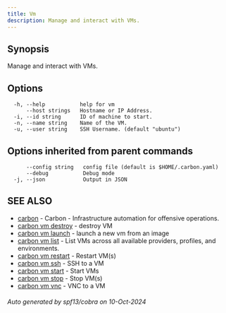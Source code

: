```yaml
---
title: Vm
description: Manage and interact with VMs.
---
```


## Synopsis

Manage and interact with VMs.

## Options

```
  -h, --help           help for vm
      --host strings   Hostname or IP Address.
  -i, --id string      ID of machine to start.
  -n, --name string    Name of the VM.
  -u, --user string    SSH Username. (default "ubuntu")
```

## Options inherited from parent commands

```
      --config string   config file (default is $HOME/.carbon.yaml)
      --debug           Debug mode
  -j, --json            Output in JSON
```

## SEE ALSO

* [carbon](carbon.md)	 - Carbon - Infrastructure automation for offensive operations.
* [carbon vm destroy](carbon_vm_destroy.md)	 - destroy VM
* [carbon vm launch](carbon_vm_launch.md)	 - launch a new vm from an image
* [carbon vm list](carbon_vm_list.md)	 - List VMs across all available providers, profiles, and environments.
* [carbon vm restart](carbon_vm_restart.md)	 - Restart VM(s)
* [carbon vm ssh](carbon_vm_ssh.md)	 - SSH to a VM
* [carbon vm start](carbon_vm_start.md)	 - Start VMs
* [carbon vm stop](carbon_vm_stop.md)	 - Stop VM(s)
* [carbon vm vnc](carbon_vm_vnc.md)	 - VNC to a VM

###### Auto generated by spf13/cobra on 10-Oct-2024
